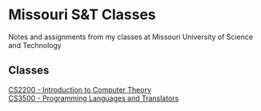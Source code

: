 # Missouri S&T Classes
Notes and assignments from my classes at Missouri University of Science and Technology


## Classes 
[CS2200 - Introduction to Computer Theory](cs2200)    
[CS3500 - Programming Languages and Translators](cs3500)   
